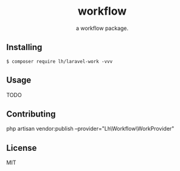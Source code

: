 <h1 align="center"> workflow </h1>

<p align="center"> a workflow package.</p>


## Installing

```shell
$ composer require lh/laravel-work -vvv
```

## Usage

TODO

## Contributing

php artisan vendor:publish –provider="Lh\Workflow\WorkProvider"


## License

MIT

